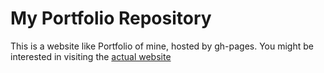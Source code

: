 # My Portfolio Repository
This is a website like Portfolio of mine, hosted by gh-pages. You might be interested in visiting the [actual website](https://datapsycho.github.io/psyfolio/)
